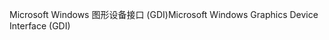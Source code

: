 <span data-ttu-id="e3aa1-101">Microsoft Windows 图形设备接口 (GDI)</span><span class="sxs-lookup"><span data-stu-id="e3aa1-101">Microsoft Windows Graphics Device Interface (GDI)</span></span>